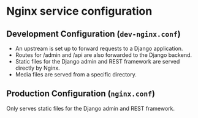# Nginx service configuration

## Development Configuration (`dev-nginx.conf`)
- An upstream is set up to forward requests to a Django application.
- Routes for /admin and /api are also forwarded to the Django backend.
- Static files for the Django admin and REST framework are served directly by Nginx.
- Media files are served from a specific directory.

## Production Configuration (`nginx.conf`)
Only serves static files for the Django admin and REST framework.